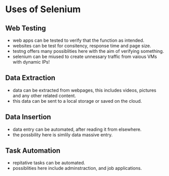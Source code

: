 ﻿# Uses of Selenium

## Web Testing
- web apps can be tested to verify that the function as intended.
- websites can be test for consitency, response time and page size.
- testng offers many possiblities here with the aim of verifying something.
- selenium can be miused to create unnessary traffic from vaious VMs with dynamic IPs!

## Data Extraction
- data can be extracted from webpages, this includes videos, pictures and any other related content.
- this data can be sent to a local storage or saved on the cloud.


## Data Insertion
- data entry can be automated, after reading it from elsewhere.
- the possbility here is simlily data  massive entry.

## Task Automation  
- repitative tasks can be automated.
- possiblities here include adminstraction, and job applications.